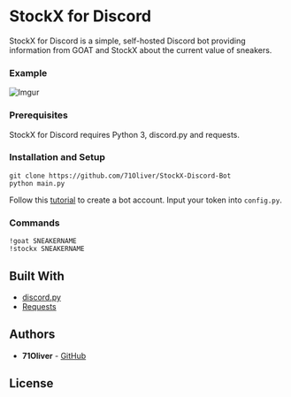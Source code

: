 # StockX for Discord

StockX for Discord is a simple, self-hosted Discord bot providing information from GOAT and StockX about the current value of sneakers.

### Example

![Imgur](https://i.imgur.com/VPFM8LM.png)
  
### Prerequisites

StockX for Discord requires Python 3, discord.py and requests.

### Installation and Setup

```
git clone https://github.com/71Oliver/StockX-Discord-Bot
python main.py
```

Follow this [tutorial](https://discordpy.readthedocs.io/en/rewrite/discord.html) to create a bot account. Input your token into `config.py`.

### Commands

```
!goat SNEAKERNAME
!stockx SNEAKERNAME
```

## Built With

* [discord.py](https://github.com/Rapptz/discord.py)
* [Requests](https://github.com/requests/requests)

## Authors

* **71Oliver** - [GitHub](https://github.com/71Oliver/)

## License
